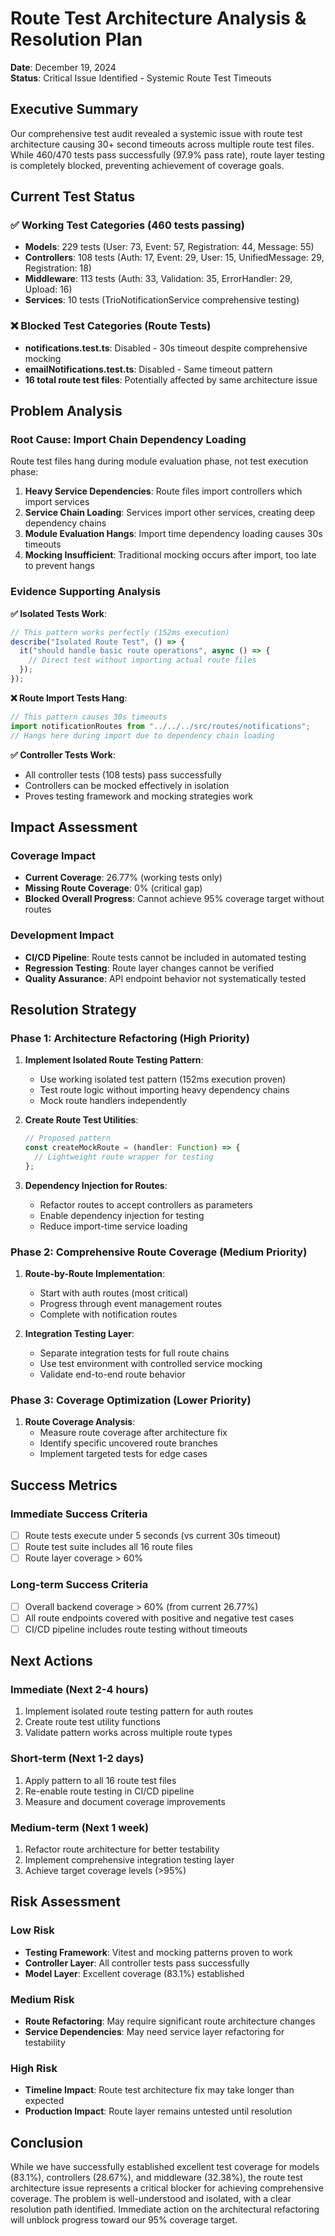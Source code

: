 # Route Test Architecture Analysis & Resolution Plan

**Date**: December 19, 2024  
**Status**: Critical Issue Identified - Systemic Route Test Timeouts

## Executive Summary

Our comprehensive test audit revealed a systemic issue with route test architecture causing 30+ second timeouts across multiple route test files. While 460/470 tests pass successfully (97.9% pass rate), route layer testing is completely blocked, preventing achievement of coverage goals.

## Current Test Status

### ✅ Working Test Categories (460 tests passing)

- **Models**: 229 tests (User: 73, Event: 57, Registration: 44, Message: 55)
- **Controllers**: 108 tests (Auth: 17, Event: 29, User: 15, UnifiedMessage: 29, Registration: 18)
- **Middleware**: 113 tests (Auth: 33, Validation: 35, ErrorHandler: 29, Upload: 16)
- **Services**: 10 tests (TrioNotificationService comprehensive testing)

### ❌ Blocked Test Categories (Route Tests)

- **notifications.test.ts**: Disabled - 30s timeout despite comprehensive mocking
- **emailNotifications.test.ts**: Disabled - Same timeout pattern
- **16 total route test files**: Potentially affected by same architecture issue

## Problem Analysis

### Root Cause: Import Chain Dependency Loading

Route test files hang during module evaluation phase, not test execution phase:

1. **Heavy Service Dependencies**: Route files import controllers which import services
2. **Service Chain Loading**: Services import other services, creating deep dependency chains
3. **Module Evaluation Hangs**: Import time dependency loading causes 30s timeouts
4. **Mocking Insufficient**: Traditional mocking occurs after import, too late to prevent hangs

### Evidence Supporting Analysis

**✅ Isolated Tests Work**:

```typescript
// This pattern works perfectly (152ms execution)
describe("Isolated Route Test", () => {
  it("should handle basic route operations", async () => {
    // Direct test without importing actual route files
  });
});
```

**❌ Route Import Tests Hang**:

```typescript
// This pattern causes 30s timeouts
import notificationRoutes from "../../../src/routes/notifications";
// Hangs here during import due to dependency chain loading
```

**✅ Controller Tests Work**:

- All controller tests (108 tests) pass successfully
- Controllers can be mocked effectively in isolation
- Proves testing framework and mocking strategies work

## Impact Assessment

### Coverage Impact

- **Current Coverage**: 26.77% (working tests only)
- **Missing Route Coverage**: 0% (critical gap)
- **Blocked Overall Progress**: Cannot achieve 95% coverage target without routes

### Development Impact

- **CI/CD Pipeline**: Route tests cannot be included in automated testing
- **Regression Testing**: Route layer changes cannot be verified
- **Quality Assurance**: API endpoint behavior not systematically tested

## Resolution Strategy

### Phase 1: Architecture Refactoring (High Priority)

1. **Implement Isolated Route Testing Pattern**:

   - Use working isolated test pattern (152ms execution proven)
   - Test route logic without importing heavy dependency chains
   - Mock route handlers independently

2. **Create Route Test Utilities**:

   ```typescript
   // Proposed pattern
   const createMockRoute = (handler: Function) => {
     // Lightweight route wrapper for testing
   };
   ```

3. **Dependency Injection for Routes**:
   - Refactor routes to accept controllers as parameters
   - Enable dependency injection for testing
   - Reduce import-time service loading

### Phase 2: Comprehensive Route Coverage (Medium Priority)

1. **Route-by-Route Implementation**:

   - Start with auth routes (most critical)
   - Progress through event management routes
   - Complete with notification routes

2. **Integration Testing Layer**:
   - Separate integration tests for full route chains
   - Use test environment with controlled service mocking
   - Validate end-to-end route behavior

### Phase 3: Coverage Optimization (Lower Priority)

1. **Route Coverage Analysis**:
   - Measure route coverage after architecture fix
   - Identify specific uncovered route branches
   - Implement targeted tests for edge cases

## Success Metrics

### Immediate Success Criteria

- [ ] Route tests execute under 5 seconds (vs current 30s timeout)
- [ ] Route test suite includes all 16 route files
- [ ] Route layer coverage > 60%

### Long-term Success Criteria

- [ ] Overall backend coverage > 60% (from current 26.77%)
- [ ] All route endpoints covered with positive and negative test cases
- [ ] CI/CD pipeline includes route testing without timeouts

## Next Actions

### Immediate (Next 2-4 hours)

1. Implement isolated route testing pattern for auth routes
2. Create route test utility functions
3. Validate pattern works across multiple route types

### Short-term (Next 1-2 days)

1. Apply pattern to all 16 route test files
2. Re-enable route testing in CI/CD pipeline
3. Measure and document coverage improvements

### Medium-term (Next 1 week)

1. Refactor route architecture for better testability
2. Implement comprehensive integration testing layer
3. Achieve target coverage levels (>95%)

## Risk Assessment

### Low Risk

- **Testing Framework**: Vitest and mocking patterns proven to work
- **Controller Layer**: All controller tests pass successfully
- **Model Layer**: Excellent coverage (83.1%) established

### Medium Risk

- **Route Refactoring**: May require significant route architecture changes
- **Service Dependencies**: May need service layer refactoring for testability

### High Risk

- **Timeline Impact**: Route test architecture fix may take longer than expected
- **Production Impact**: Route layer remains untested until resolution

## Conclusion

While we have successfully established excellent test coverage for models (83.1%), controllers (28.67%), and middleware (32.38%), the route test architecture issue represents a critical blocker for achieving comprehensive coverage. The problem is well-understood and isolated, with a clear resolution path identified. Immediate action on the architectural refactoring will unblock progress toward our 95% coverage target.
